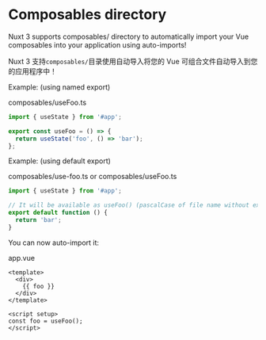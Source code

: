 # Composables directory

Nuxt 3 supports composables/ directory to automatically import your Vue composables into your application using auto-imports!

Nuxt 3 支持`composables/`目录使用自动导入将您的 Vue 可组合文件自动导入到您的应用程序中！

Example: (using named export)

composables/useFoo.ts

```ts
import { useState } from '#app';

export const useFoo = () => {
  return useState('foo', () => 'bar');
};
```

Example: (using default export)

composables/use-foo.ts or composables/useFoo.ts

```ts
import { useState } from '#app';

// It will be available as useFoo() (pascalCase of file name without extension)
export default function () {
  return 'bar';
}
```

You can now auto-import it:

app.vue

```vue
<template>
  <div>
    {{ foo }}
  </div>
</template>

<script setup>
const foo = useFoo();
</script>
```

